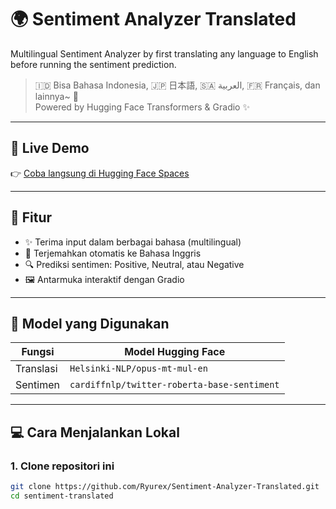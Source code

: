 # 🌍 Sentiment Analyzer Translated

Multilingual Sentiment Analyzer by first translating any language to English before running the sentiment prediction.

> 🇮🇩 Bisa Bahasa Indonesia, 🇯🇵 日本語, 🇸🇦 العربية, 🇫🇷 Français, dan lainnya~ 💖  
> Powered by Hugging Face Transformers & Gradio ✨

---

## 🚀 Live Demo
👉 [Coba langsung di Hugging Face Spaces](https://huggingface.co/spaces/Ryurex/sentiment-translated)

---

## 🎯 Fitur

- ✨ Terima input dalam berbagai bahasa (multilingual)
- 🔄 Terjemahkan otomatis ke Bahasa Inggris
- 🔍 Prediksi sentimen: Positive, Neutral, atau Negative
- 🖼️ Antarmuka interaktif dengan Gradio

---

## 🧠 Model yang Digunakan

| Fungsi           | Model Hugging Face |
|------------------|---------------------|
| Translasi        | `Helsinki-NLP/opus-mt-mul-en` |
| Sentimen         | `cardiffnlp/twitter-roberta-base-sentiment` |

---

## 💻 Cara Menjalankan Lokal

### 1. Clone repositori ini
```bash
git clone https://github.com/Ryurex/Sentiment-Analyzer-Translated.git
cd sentiment-translated
